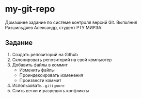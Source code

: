 # my-git-repo
Домашнее задание по системе контроля версий Git. Выполнил Разшильдяев Александр, студент РТУ МИРЭА.
## Задание
1. Создать репозиторий на Github
2. Склонировать репозиторий на свой компьютер
3. Добавить файлы в коммит
	* Изменить файлы
	* Проиндексировать изменения
	* Произвести коммит
4. Использовать `.gitignore`
5. Слить ветки и разрешить конфликты
